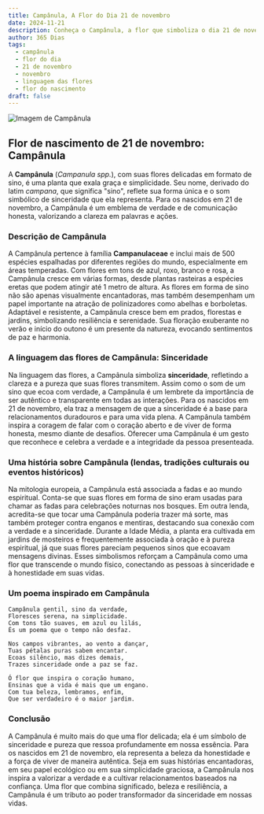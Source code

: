 ```yaml
---
title: Campânula, A Flor do Dia 21 de novembro
date: 2024-11-21
description: Conheça o Campânula, a flor que simboliza o dia 21 de novembro e seu significado 'Sinceridade'. Explore a beleza e o simbolismo desta flor encantadora.
author: 365 Dias
tags:
  - campânula
  - flor do dia
  - 21 de novembro
  - novembro
  - linguagem das flores
  - flor do nascimento
draft: false
---
```


![Imagem de Campânula](https://cdn.pixabay.com/photo/2020/03/04/02/40/nature-4900321_640.jpg#center)


## Flor de nascimento de 21 de novembro: Campânula

A **Campânula** (_Campanula spp._), com suas flores delicadas em formato de sino, é uma planta que exala graça e simplicidade. Seu nome, derivado do latim _campana_, que significa "sino", reflete sua forma única e o som simbólico de sinceridade que ela representa. Para os nascidos em 21 de novembro, a Campânula é um emblema de verdade e de comunicação honesta, valorizando a clareza em palavras e ações.

### Descrição de Campânula

A Campânula pertence à família **Campanulaceae** e inclui mais de 500 espécies espalhadas por diferentes regiões do mundo, especialmente em áreas temperadas. Com flores em tons de azul, roxo, branco e rosa, a Campânula cresce em várias formas, desde plantas rasteiras a espécies eretas que podem atingir até 1 metro de altura. As flores em forma de sino não são apenas visualmente encantadoras, mas também desempenham um papel importante na atração de polinizadores como abelhas e borboletas. Adaptável e resistente, a Campânula cresce bem em prados, florestas e jardins, simbolizando resiliência e serenidade. Sua floração exuberante no verão e início do outono é um presente da natureza, evocando sentimentos de paz e harmonia.

### A linguagem das flores de Campânula: Sinceridade

Na linguagem das flores, a Campânula simboliza **sinceridade**, refletindo a clareza e a pureza que suas flores transmitem. Assim como o som de um sino que ecoa com verdade, a Campânula é um lembrete da importância de ser autêntico e transparente em todas as interações. Para os nascidos em 21 de novembro, ela traz a mensagem de que a sinceridade é a base para relacionamentos duradouros e para uma vida plena. A Campânula também inspira a coragem de falar com o coração aberto e de viver de forma honesta, mesmo diante de desafios. Oferecer uma Campânula é um gesto que reconhece e celebra a verdade e a integridade da pessoa presenteada.

### Uma história sobre Campânula (lendas, tradições culturais ou eventos históricos)

Na mitologia europeia, a Campânula está associada a fadas e ao mundo espiritual. Conta-se que suas flores em forma de sino eram usadas para chamar as fadas para celebrações noturnas nos bosques. Em outra lenda, acredita-se que tocar uma Campânula poderia trazer má sorte, mas também proteger contra enganos e mentiras, destacando sua conexão com a verdade e a sinceridade. Durante a Idade Média, a planta era cultivada em jardins de mosteiros e frequentemente associada à oração e à pureza espiritual, já que suas flores pareciam pequenos sinos que ecoavam mensagens divinas. Esses simbolismos reforçam a Campânula como uma flor que transcende o mundo físico, conectando as pessoas à sinceridade e à honestidade em suas vidas.

### Um poema inspirado em Campânula

```
Campânula gentil, sino da verdade,  
Floresces serena, na simplicidade.  
Com tons tão suaves, em azul ou lilás,  
És um poema que o tempo não desfaz.  

Nos campos vibrantes, ao vento a dançar,  
Tuas pétalas puras sabem encantar.  
Ecoas silêncio, mas dizes demais,  
Trazes sinceridade onde a paz se faz.  

Ó flor que inspira o coração humano,  
Ensinas que a vida é mais que um engano.  
Com tua beleza, lembramos, enfim,  
Que ser verdadeiro é o maior jardim.  
```

### Conclusão

A Campânula é muito mais do que uma flor delicada; ela é um símbolo de sinceridade e pureza que ressoa profundamente em nossa essência. Para os nascidos em 21 de novembro, ela representa a beleza da honestidade e a força de viver de maneira autêntica. Seja em suas histórias encantadoras, em seu papel ecológico ou em sua simplicidade graciosa, a Campânula nos inspira a valorizar a verdade e a cultivar relacionamentos baseados na confiança. Uma flor que combina significado, beleza e resiliência, a Campânula é um tributo ao poder transformador da sinceridade em nossas vidas.